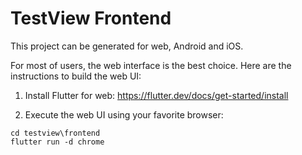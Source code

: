 # TestView Frontend

This project can be generated for web, Android and iOS.

For most of users, the web interface is the best choice. Here are the instructions to build the web UI:

1) Install Flutter for web:
https://flutter.dev/docs/get-started/install

2) Execute the web UI using your favorite browser:
```
cd testview\frontend
flutter run -d chrome
```
